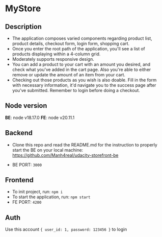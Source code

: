 # MyStore

## Description

- The application composes varied components regarding product list, product details, checkout form, login form, shopping cart.
- Once you enter the root path of the application, you'll see a list of products displaying within a 4-column grid.
- Moderately supports responsive design.
- You can add a product to your cart with an amount you desired, and check what you've added in the cart page. Also you're able to either remove or update the amount of an item from your cart.
- Checking out those products as you wish is also doable. Fill in the form with necessary information, it'd navigate you to the success page after you've submitted. Remember to login before doing a checkout.

## Node version

**BE**: node v18.17.0
**FE**: node v20.11.1

## Backend

- Clone this repo and read the README.md for the instruction to properly start the BE on your local machine: https://github.com/Manh4real/udacity-storefront-be

- BE PORT: `3000`

## Frontend

- To init project, run: `npm i`
- To start the application, run: `npm start`
- FE PORT: `4200`

## Auth

Use this account `{ user_id: 1, password: 123456 }` to login
